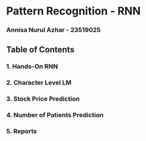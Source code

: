 # Pattern Recognition - RNN
### Annisa Nurul Azhar - 23519025

## Table of Contents
### 1. Hands-On RNN
### 2. Character Level LM
### 3. Stock Price Prediction
### 4. Number of Patients Prediction
### 5. Reports
